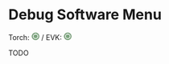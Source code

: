 # Debug Software Menu

Torch: ![Feature Supported](img/Icons/GreenDot.png) / EVK: ![Feature Supported](img/Icons/GreenDot.png)

TODO